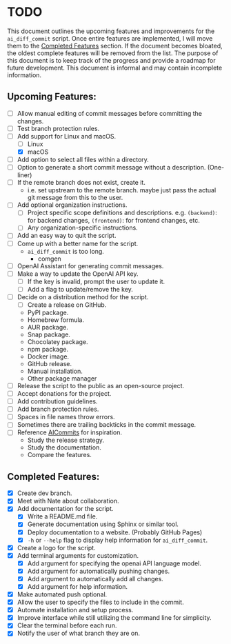 # TODO

This document outlines the upcoming features and improvements for the `ai_diff_commit` script. Once entire features are implemented, I will move them to the [Completed Features](#completed-features) section. If the document becomes bloated, the oldest complete features will be removed from the list. The purpose of this document is to keep track of the progress and provide a roadmap for future development. This document is informal and may contain incomplete information.

## Upcoming Features:

- [ ] Allow manual editing of commit messages before committing the changes.
- [ ] Test branch protection rules. 
- [ ] Add support for Linux and macOS.
  - [ ] Linux
  - [x] macOS
- [ ] Add option to select all files within a directory.
- [ ] Option to generate a short commit message without a description. (One-liner)
- [ ] If the remote branch does not exist, create it.
  - i.e. set upstream to the remote branch. maybe just pass the actual git message from this to the user.
- [ ] Add optional organization instructions.
  - [ ] Project specific scope definitions and descriptions. e.g. `(backend)`: for backend changes, `(frontend)`: for frontend changes, etc.
  - [ ] Any organization-specific instructions.
- [ ] Add an easy way to quit the script.
- [ ] Come up with a better name for the script.
  - `ai_diff_commit` is too long.
    - comgen
- [ ] OpenAI Assistant for generating commit messages.
- [ ] Make a way to update the OpenAI API key.
  - [ ] If the key is invalid, prompt the user to update it.
  - [ ] Add a flag to update/remove the key.
- [ ] Decide on a distribution method for the script.
  - [ ] Create a release on GitHub.
  - PyPI package.
  - Homebrew formula.
  - AUR package.
  - Snap package.
  - Chocolatey package.
  - npm package.
  - Docker image.
  - GitHub release.
  - Manual installation.
  - Other package manager
- [ ] Release the script to the public as an open-source project.
- [ ] Accept donations for the project.
- [ ] Add contribution guidelines.
- [ ] Add branch protection rules.
- [ ] Spaces in file names throw errors.
- [ ] Sometimes there are trailing backticks in the commit message.
- [ ] Reference [AICommits](https://github.com/Nutlope/aicommits) for inspiration.
  - Study the release strategy.
  - Study the documentation.
  - Compare the features.

## Completed Features:

- [x] Create dev branch.
- [x] Meet with Nate about collaboration.
- [x] Add documentation for the script.
  - [x] Write a README.md file.
  - [x] Generate documentation using Sphinx or similar tool.
  - [x] Deploy documentation to a website. (Probably GitHub Pages)
  - [x] `-h` or `--help` flag to display help information for `ai_diff_commit`.
- [x] Create a logo for the script.
- [x] Add terminal arguments for customization.
  - [x] Add argument for specifying the openai API language model.
  - [x] Add argument for automatically pushing changes.
  - [x] Add argument to automatically add all changes.
  - [x] Add argument for help information.
- [x] Make automated push optional.
- [x] Allow the user to specify the files to include in the commit.
- [x] Automate installation and setup process.
- [x] Improve interface while still utilizing the command line for simplicity.
- [x] Clear the terminal before each run.
- [x] Notify the user of what branch they are on.